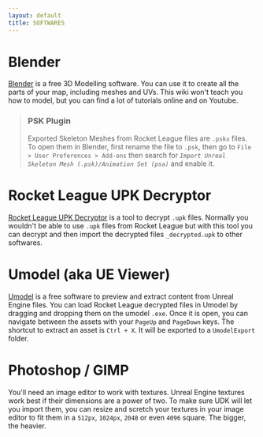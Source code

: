 ```yaml
---
layout: default
title: SOFTWARES
---
```

# Blender
[Blender](https://www.blender.org/download/) is a free 3D Modelling software. You can use it to create all the parts of your map, including meshes and UVs.
This wiki won't teach you how to model, but you can find a lot of tutorials online and on Youtube.
> ### PSK Plugin
> Exported Skeleton Meshes from Rocket League files are `.pskx` files. To open them in Blender, first rename the file to `.psk`, then go to `File > User Preferences > Add-ons` then search for *`Import Unreal Skeleton Mesh (.psk)/Animation Set (psa)`* and enable it.

# Rocket League UPK Decryptor
[Rocket League UPK Decryptor](https://www.reddit.com/r/RocketLeague/comments/5751g0/i_fixed_the_decryptor_tool_we_now_have_exact/) is a tool to decrypt `.upk` files. Normally you wouldn't be able to use `.upk` files from Rocket League but with this tool you can decrypt and then import the decrypted files `_decrypted.upk` to other softwares.

# Umodel (aka UE Viewer)
[Umodel](http://www.gildor.org/en/projects/umodel) is a free software to preview and extract content from Unreal Engine files. 
You can load Rocket League decrypted files in Umodel by dragging and dropping them on the umodel `.exe`.
Once it is open, you can navigate between the assets with your `PageUp` and `PageDown` keys. 
The shortcut to extract an asset is `Ctrl + X`. It will be exported to a `UmodelExport` folder.

# Photoshop / GIMP
You'll need an image editor to work with textures. Unreal Engine textures work best if their dimensions are a power of two. To make sure UDK will let you import them, you can resize and scretch your textures in your image editor to fit them in a `512px`, `1024px`, `2048` or even `4096` square. The bigger, the heavier.
